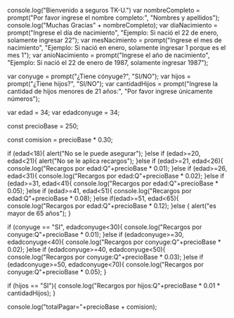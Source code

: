 
console.log("Bienvenido a seguros TK-U.")
var nombreCompleto = prompt("Por favor ingrese el nombre completo:", "Nombres y apellidos");
console.log("Muchas Gracias" + nombreCompleto);
var diaNacimiento = prompt("Ingrese el día de nacimiento", "Ejemplo: Si nació el 22 de enero, solamente ingresar 22");
var mesNacimiento = prompt("Ingrese el mes de nacimiento", "Ejemplo: Si nació en enero, solamente ingresar 1 porque es el mes 1");
var anioNacimiento = prompt("Ingrese el año de nacimiento", "Ejemplo: Si nació el 22 de enero de 1987, solamente ingresar 1987");

var conyuge = prompt("¿Tiene cónyuge?", "SI/NO");
var hijos = prompt("¿Tiene hijos?", "SI/NO");
var cantidadHijos = prompt("Ingrese la cantidad de hijos menores de 21 años:", "Por favor ingrese únicamente números");
    
var edad = 34;
var edadconyuge = 34;
   

const precioBase = 250;

const comision = precioBase * 0.30;



if (edad<18){
  alert("No se le puede asegurar");
}else if (edad>=20, edad<21){
  alert("No se le aplica recargos");
}else if (edad>=21, edad<26){
  console.log("Recargos por edad:Q"+precioBase * 0.01);
}else if (edad>=26, edad<31){
  console.log("Recargos por edad:Q"+precioBase * 0.02);
}else if (edad>=31, edad<41){
  console.log("Recargos por edad:Q"+precioBase * 0.05);
}else if (edad>=41, edad<51){
  console.log("Recargos por edad:Q"+precioBase * 0.08);
}else if(edad>=51, edad<65){
  console.log("Recargos por edad:Q"+precioBase * 0.12);
}else {
  alert("es mayor de 65 años");
}

if (conyuge  == "SI", edadconyuge<30){
  console.log("Recargos por conyuge:Q"+precioBase * 0.01);
}else if (edadconyuge>=30, edadconyuge<40){
  console.log("Recargos por conyuge:Q"+precioBase * 0.02);
}else if (edadconyuge>=40, edadconyuge<50){
  console.log("Recargos por conyuge:Q"+precioBase * 0.03);
}else if (edadconyuge>=50, edadconyuge<70){
  console.log("Recargos por conyuge:Q"+precioBase * 0.05);
}

if (hijos == "SI"){
  console.log("Recargos por hijos:Q"+precioBase * 0.01 * cantidadHijos);
}

console.log("totalPagar="+precioBase + comision);
